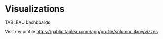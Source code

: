 #  Visualizations

TABLEAU Dashboards

Visit my profile
https://public.tableau.com/app/profile/solomon.itany/vizzes

